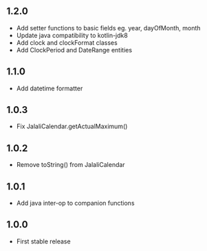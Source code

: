 ## 1.2.0
- Add setter functions to basic fields eg. year, dayOfMonth, month
- Update java compatibility to kotlin-jdk8
- Add clock and clockFormat classes
- Add ClockPeriod and DateRange entities
## 1.1.0
- Add datetime formatter
## 1.0.3
- Fix JalaliCalendar.getActualMaximum()
## 1.0.2
- Remove toString() from JalaliCalendar
## 1.0.1
- Add java inter-op to companion functions
## 1.0.0
- First stable release